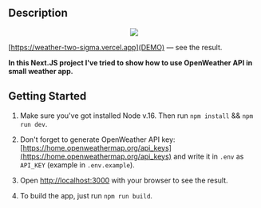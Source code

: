 ## Description

<p align="center">
    <img src="https://dnzg.ru/weather.jpg">
</p>

[https://weather-two-sigma.vercel.app](DEMO) — see the result.

<strong>In this Next.JS project I've tried to show how to use OpenWeather API in small weather app.</strong>

## Getting Started

1. Make sure you've got installed Node v.16. Then run `npm install` && `npm run dev`.

2. Don't forget to generate OpenWeather API key: [https://home.openweathermap.org/api_keys](https://home.openweathermap.org/api_keys) and write it in `.env` as `API_KEY` (example in `.env.example`).

3. Open [http://localhost:3000](http://localhost:3000) with your browser to see the result.

4. To build the app, just run `npm run build`.
